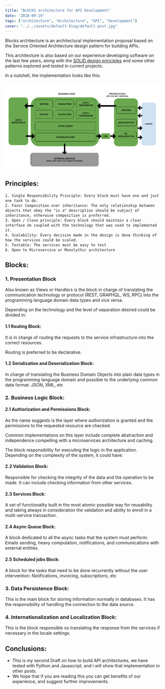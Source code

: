 ```yaml
---
title: "BLOCKS architecture for API Development"
date: '2018-09-29'
tags: ["architecture", "Architecture", "API", "Development"]
cover: "../../assets/default-blog/default-post.jpg"
---
```


Blocks architecture is an architectural implementation proposal based on the Service Oriented Architecture design pattern for building APIs.

This architecture is also based on our experience developing software on the last few years, along with the [SOLID design principles](https://en.wikipedia.org/wiki/SOLID) and some other patterns explored and tested in current projects.  

In a nutshell, the implementation looks like this:

![blocks architecture](media/BLOCKS.png)

## Principles:
    
    1. Single Responsibility Principle: Every block must have one and just one task to do.
    2. Favor Composition over inheritance: The only relationship between objects that obey the "is a" description should be subject of inheritance, otherwise composition is preferred.
    3. Open / Close principle: Every block should maintain a clear interface de coupled with the technology that was used to implemented it.
    4. Scalability: Every decision made in the design is done thinking of how the services could be scaled.
    5. Testable: The services must be easy to test 
    6. Open to Microservice or Monolythic architecture

## Blocks:

### 1. Presentation Block 

Also known as Views or Handlers is the block in charge of translating the communication technology or protocol (REST, GRAPHQL, WS, RPC) into the programming language domain data types and vice versa.

Depending on the technology and the level of separation desired could be divided in:

#### 1.1 Routing Block: 

It is in charge of routing the requests to the service infrastructure into the correct resources. 

Routing is preferred to be declarative.

#### 1.2 Serialization and Deserialization Block:

In charge of translating the Business Domain Objects into plain data types in the programming language domain and possible to the underlying common data format: JSON, XML, etc
 
### 2. Business Logic Block:

#### 2.1 Authorization and Permissions Block:

As the name suggests is the layer where authorization is granted and the permissions to the requested resource are checked.

Common implementations on this layer include complete abstraction and independence compelling with a microservices architecture and caching.

The block responsibility for executing the logic in the application. Depending on the complexity of the system, it could have:

#### 2.2 Validation Block:

Responsible for checking the integrity of the data and the operation to be made. It can include checking information from other services.

#### 2.3 Services Block:

A set of functionality built in the most atomic possible way for reusability and taking always in consideration the validation and ability to enroll in a multi-service transaction. 

#### 2.4 Async Queue Block:

A block dedicated to all the async tasks that the system must perform: Emails sending, heavy computation, notifications, and communications with external entities. 

#### 2.5 Scheduled jobs Block:

A block for the tasks that need to be done recurrently without the user intervention: Notifications, invoicing, subscriptions, etc

### 3. Data Persistence Block:

This is the main block for storing information normally in databases. It has the responsibility of handling the connection to the data source.

### 4. Internationalization and Localization Block:

This is the block responsible os translating the response from the services if necessary in the locale settings.
    
    
    
## Conclusions:

  * This is my second Draft on how to build API architectures, we have tested with Python and Javascript, and i will show that implementation in other posts. 
  * We hope that if you are reading this you can get benefits of our experience, and suggest further improvements.
 
